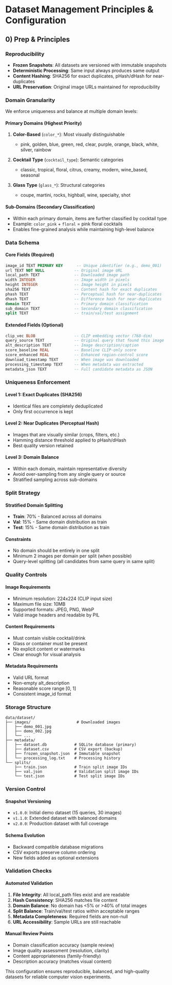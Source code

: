 # Dataset Management Principles & Configuration

## 0) Prep & Principles

### Reproducibility
- **Frozen Snapshots**: All datasets are versioned with immutable snapshots
- **Deterministic Processing**: Same input always produces same output
- **Content Hashing**: SHA256 for exact duplicates, pHash/dHash for near-duplicates
- **URL Preservation**: Original image URLs maintained for reproducibility

### Domain Granularity

We enforce uniqueness and balance at multiple domain levels:

#### Primary Domains (Highest Priority)
1. **Color-Based** (`color_*`): Most visually distinguishable
   - pink, golden, blue, green, red, clear, purple, orange, black, white, silver, rainbow
   
2. **Cocktail Type** (`cocktail_type`): Semantic categories
   - classic, tropical, floral, citrus, creamy, modern, wine_based, seasonal

3. **Glass Type** (`glass_*`): Structural categories  
   - coupe, martini, rocks, highball, wine, specialty, shot

#### Sub-Domains (Secondary Classification)
- Within each primary domain, items are further classified by cocktail type
- Example: `color_pink` + `floral` = pink floral cocktails
- Enables fine-grained analysis while maintaining high-level balance

### Data Schema

#### Core Fields (Required)
```sql
image_id TEXT PRIMARY KEY      -- Unique identifier (e.g., demo_001)
url TEXT NOT NULL             -- Original image URL  
local_path TEXT               -- Downloaded image path
width INTEGER                 -- Image width in pixels
height INTEGER                -- Image height in pixels
sha256 TEXT                   -- Content hash for exact duplicates
phash TEXT                    -- Perceptual hash for near-duplicates  
dhash TEXT                    -- Difference hash for near-duplicates
domain TEXT                   -- Primary domain classification
sub_domain TEXT               -- Secondary domain classification
split TEXT                    -- train/val/test assignment
```

#### Extended Fields (Optional)
```sql
clip_vec BLOB                 -- CLIP embedding vector (768-dim)
query_source TEXT             -- Original query that found this image
alt_description TEXT          -- Image description/caption
score_baseline REAL           -- Baseline CLIP-only score
score_enhanced REAL           -- Enhanced region-control score
download_timestamp TEXT       -- When image was downloaded
processing_timestamp TEXT     -- When metadata was extracted
metadata_json TEXT            -- Full candidate metadata as JSON
```

### Uniqueness Enforcement

#### Level 1: Exact Duplicates (SHA256)
- Identical files are completely deduplicated
- Only first occurrence is kept

#### Level 2: Near Duplicates (Perceptual Hash)
- Images that are visually similar (crops, filters, etc.)
- Hamming distance threshold applied to pHash/dHash
- Best quality version retained

#### Level 3: Domain Balance
- Within each domain, maintain representative diversity
- Avoid over-sampling from any single query or source
- Stratified sampling across sub-domains

### Split Strategy

#### Stratified Domain Splitting
- **Train**: 70% - Balanced across all domains
- **Val**: 15% - Same domain distribution as train  
- **Test**: 15% - Same domain distribution as train

#### Constraints
- No domain should be entirely in one split
- Minimum 2 images per domain per split (when possible)
- Query-level splitting (all candidates from same query in same split)

### Quality Controls

#### Image Requirements
- Minimum resolution: 224x224 (CLIP input size)
- Maximum file size: 10MB
- Supported formats: JPEG, PNG, WebP
- Valid image headers and readable by PIL

#### Content Requirements  
- Must contain visible cocktail/drink
- Glass or container must be present
- No explicit content or watermarks
- Clear enough for visual analysis

#### Metadata Requirements
- Valid URL format
- Non-empty alt_description
- Reasonable score range [0, 1]
- Consistent image_id format

### Storage Structure

```
data/dataset/
├── images/                    # Downloaded images
│   ├── demo_001.jpg
│   ├── demo_002.jpg
│   └── ...
├── metadata/
│   ├── dataset.db            # SQLite database (primary)
│   ├── dataset.csv           # CSV export (backup)
│   ├── frozen_snapshot.json  # Immutable snapshot
│   └── processing_log.txt    # Processing history
└── splits/
    ├── train.json            # Train split image IDs
    ├── val.json              # Validation split image IDs
    └── test.json             # Test split image IDs
```

### Version Control

#### Snapshot Versioning
- `v1.0.0`: Initial demo dataset (15 queries, 30 images)
- `v1.1.0`: Extended dataset with balanced domains
- `v2.0.0`: Production dataset with full coverage

#### Schema Evolution
- Backward compatible database migrations
- CSV exports preserve column ordering
- New fields added as optional extensions

### Validation Checks

#### Automated Validation
1. **File Integrity**: All local_path files exist and are readable
2. **Hash Consistency**: SHA256 matches file content
3. **Domain Balance**: No domain has <5% or >40% of total images
4. **Split Balance**: Train/val/test ratios within acceptable ranges
5. **Metadata Completeness**: Required fields are non-null
6. **URL Accessibility**: Sample URLs are still reachable

#### Manual Review Points
- Domain classification accuracy (sample review)
- Image quality assessment (resolution, clarity)
- Content appropriateness (family-friendly)
- Description accuracy (matches visual content)

This configuration ensures reproducible, balanced, and high-quality datasets for reliable computer vision experiments.